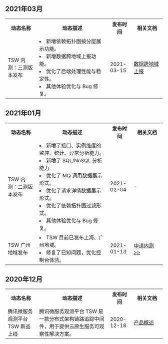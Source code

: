 

## 2021年03月
<table><tr>
<th width="20%">动态名称</th>
<th width="45%">动态描述</th>
<th width="15%">发布时间</th>
<th width="20%">相关文档</th>
</tr><tr>
<td>TSW 内测：三测版本发布</td>
<td><li>新增依赖拓扑图按分层展示功能。</li><li>新增数据跨地域上报功能。</li><li>优化了后端处理性能与稳定性。</li><li>其他体验优化与 Bug 修复。</li></td>
<td>2021-03-15</td>
<td><a href="https://cloud.tencent.com/document/product/1311/53660">数据跨地域上报</a></td>
</tr></table>


## 2021年01月
<table><tr>
<th width="20%">动态名称</th>
<th width="45%">动态描述</th>
<th width="15%">发布时间</th>
<th width="20%">相关文档</th>
</tr><tr>
<td>TSW 内测：二测版本发布</td>
<td><li>新增了接口、实例维度的监控、统计、异常分析能力。</li><li> 新增了 SQL/NoSQL 分析能力</li><li> 优化了 MQ 调用数据展示形式。</li><li> 优化了请求详情数据展示形式。</li><li>优化了依赖拓扑图过滤形式。</li><li>其他体验优化与 Bug 修复。</li></td>
<td>2021-02-04</td>
<td>- </td>
</tr><tr>
<td>TSW 广州地域发布</td>
<td><li>TSW 目前已发布上海、广州地域。</li><li>修复了已知问题，优化控制台体验。</li></td>
<td>2021-01-13</td>
<td><a href="https://cloud.tencent.com/apply/p/rvo6c9fnug">申请内测 >></a> </td>
</tr></table>


## 2020年12月
<table><tr>
<th width="20%">动态名称</th>
<th width="45%">动态描述</th>
<th width="15%">发布时间</th>
<th width="20%">相关文档</th>
</tr><tr>
<td>腾讯微服务观测平台 TSW 新品上线</td>
<td>腾讯微服务观测平台 TSW 是一款分布式架构链路追踪中间件，用于提供云原生服务可观察性解决方案。</td>
<td>2020-12-18</td>
<td><a href="https://cloud.tencent.com/document/product/1311/50754">产品概述</a></td>
</tr></table>
